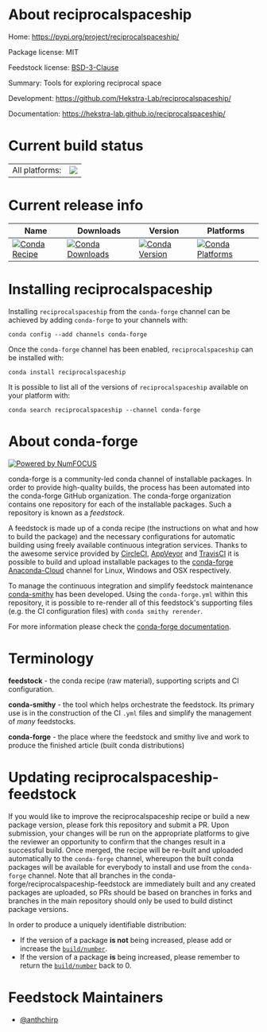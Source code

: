 About reciprocalspaceship
=========================

Home: https://pypi.org/project/reciprocalspaceship/

Package license: MIT

Feedstock license: [BSD-3-Clause](https://github.com/conda-forge/reciprocalspaceship-feedstock/blob/master/LICENSE.txt)

Summary: Tools for exploring reciprocal space

Development: https://github.com/Hekstra-Lab/reciprocalspaceship/

Documentation: https://hekstra-lab.github.io/reciprocalspaceship/

Current build status
====================


<table><tr><td>All platforms:</td>
    <td>
      <a href="https://dev.azure.com/conda-forge/feedstock-builds/_build/latest?definitionId=11843&branchName=master">
        <img src="https://dev.azure.com/conda-forge/feedstock-builds/_apis/build/status/reciprocalspaceship-feedstock?branchName=master">
      </a>
    </td>
  </tr>
</table>

Current release info
====================

| Name | Downloads | Version | Platforms |
| --- | --- | --- | --- |
| [![Conda Recipe](https://img.shields.io/badge/recipe-reciprocalspaceship-green.svg)](https://anaconda.org/conda-forge/reciprocalspaceship) | [![Conda Downloads](https://img.shields.io/conda/dn/conda-forge/reciprocalspaceship.svg)](https://anaconda.org/conda-forge/reciprocalspaceship) | [![Conda Version](https://img.shields.io/conda/vn/conda-forge/reciprocalspaceship.svg)](https://anaconda.org/conda-forge/reciprocalspaceship) | [![Conda Platforms](https://img.shields.io/conda/pn/conda-forge/reciprocalspaceship.svg)](https://anaconda.org/conda-forge/reciprocalspaceship) |

Installing reciprocalspaceship
==============================

Installing `reciprocalspaceship` from the `conda-forge` channel can be achieved by adding `conda-forge` to your channels with:

```
conda config --add channels conda-forge
```

Once the `conda-forge` channel has been enabled, `reciprocalspaceship` can be installed with:

```
conda install reciprocalspaceship
```

It is possible to list all of the versions of `reciprocalspaceship` available on your platform with:

```
conda search reciprocalspaceship --channel conda-forge
```


About conda-forge
=================

[![Powered by NumFOCUS](https://img.shields.io/badge/powered%20by-NumFOCUS-orange.svg?style=flat&colorA=E1523D&colorB=007D8A)](http://numfocus.org)

conda-forge is a community-led conda channel of installable packages.
In order to provide high-quality builds, the process has been automated into the
conda-forge GitHub organization. The conda-forge organization contains one repository
for each of the installable packages. Such a repository is known as a *feedstock*.

A feedstock is made up of a conda recipe (the instructions on what and how to build
the package) and the necessary configurations for automatic building using freely
available continuous integration services. Thanks to the awesome service provided by
[CircleCI](https://circleci.com/), [AppVeyor](https://www.appveyor.com/)
and [TravisCI](https://travis-ci.com/) it is possible to build and upload installable
packages to the [conda-forge](https://anaconda.org/conda-forge)
[Anaconda-Cloud](https://anaconda.org/) channel for Linux, Windows and OSX respectively.

To manage the continuous integration and simplify feedstock maintenance
[conda-smithy](https://github.com/conda-forge/conda-smithy) has been developed.
Using the ``conda-forge.yml`` within this repository, it is possible to re-render all of
this feedstock's supporting files (e.g. the CI configuration files) with ``conda smithy rerender``.

For more information please check the [conda-forge documentation](https://conda-forge.org/docs/).

Terminology
===========

**feedstock** - the conda recipe (raw material), supporting scripts and CI configuration.

**conda-smithy** - the tool which helps orchestrate the feedstock.
                   Its primary use is in the construction of the CI ``.yml`` files
                   and simplify the management of *many* feedstocks.

**conda-forge** - the place where the feedstock and smithy live and work to
                  produce the finished article (built conda distributions)


Updating reciprocalspaceship-feedstock
======================================

If you would like to improve the reciprocalspaceship recipe or build a new
package version, please fork this repository and submit a PR. Upon submission,
your changes will be run on the appropriate platforms to give the reviewer an
opportunity to confirm that the changes result in a successful build. Once
merged, the recipe will be re-built and uploaded automatically to the
`conda-forge` channel, whereupon the built conda packages will be available for
everybody to install and use from the `conda-forge` channel.
Note that all branches in the conda-forge/reciprocalspaceship-feedstock are
immediately built and any created packages are uploaded, so PRs should be based
on branches in forks and branches in the main repository should only be used to
build distinct package versions.

In order to produce a uniquely identifiable distribution:
 * If the version of a package **is not** being increased, please add or increase
   the [``build/number``](https://docs.conda.io/projects/conda-build/en/latest/resources/define-metadata.html#build-number-and-string).
 * If the version of a package **is** being increased, please remember to return
   the [``build/number``](https://docs.conda.io/projects/conda-build/en/latest/resources/define-metadata.html#build-number-and-string)
   back to 0.

Feedstock Maintainers
=====================

* [@anthchirp](https://github.com/anthchirp/)


